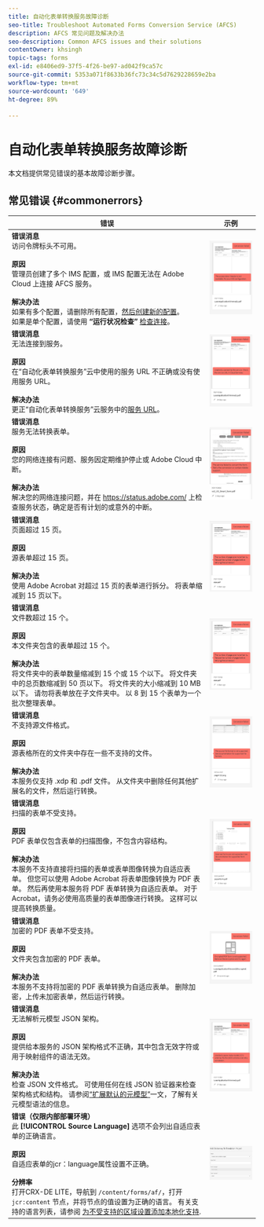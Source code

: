 ```yaml
---
title: 自动化表单转换服务故障诊断
seo-title: Troubleshoot Automated Forms Conversion Service (AFCS)
description: AFCS 常见问题及解决办法
seo-description: Common AFCS issues and their solutions
contentOwner: khsingh
topic-tags: forms
exl-id: e8406ed9-37f5-4f26-be97-ad042f9ca57c
source-git-commit: 5353a071f8633b36fc73c34c5d7629228659e2ba
workflow-type: tm+mt
source-wordcount: '649'
ht-degree: 89%

---
```


# 自动化表单转换服务故障诊断

本文档提供常见错误的基本故障诊断步骤。

<!--The article provides information on installation, configuration and administration issues that may arise in an Automated Forms Conversion Service production environment. -->

## 常见错误 {#commonerrors}

| 错误 | 示例 |
|--- |--- |
| **错误消息** <br>访问令牌标头不可用。<br><br> **原因** <br>管理员创建了多个 IMS 配置，或 IMS 配置无法在 Adobe Cloud 上连接 AFCS 服务。 <br><br>**解决办法** <br>如果有多个配置，请删除所有配置，[然后创建新的配置](configure-service.md#obtainpubliccertificates)。 <br>如果是单个配置，请使用 **“运行状况检查”** [检查连接](configure-service.md#createintegrationoption)。 | ![访问令牌标头不可用](assets/invalid-ims-configurations.png) |
| **错误消息** <br>无法连接到服务。  <br><br>**原因** <br>在“自动化表单转换服务”云中使用的服务 URL 不正确或没有使用服务 URL。 <br><br>**解决办法** <br>更正“自动化表单转换服务”云服务中的[服务 URL](configure-service.md#configure-the-cloud-service)。 | ![无法连接到服务。](assets/wrong-service-url-configured.png) |
| **错误消息** <br>服务无法转换表单。  <br><br>**原因** <br>您的网络连接有问题、服务因定期维护停止或 Adobe Cloud 中断。 <br><br>**解决办法** <br>解决您的网络连接问题，并在 https://status.adobe.com/ 上检查服务状态，确定是否有计划的或意外的中断。 | ![无法连接到服务。](assets/conversion-failure.png) |
| **错误消息** <br>页面超过 15 页。  <br><br>**原因** <br>源表单超过 15 页。  <br><br>**解决办法** <br>使用 Adobe Acrobat 对超过 15 页的表单进行拆分。 将表单缩减到 15 页以下。 | ![无法连接到服务。](assets/number-of-pages.png) |
| **错误消息** <br>文件数超过 15 个。  <br><br>**原因** <br>  本文件夹包含的表单超过 15 个。 <br><br>**解决办法** <br>将文件夹中的表单数量缩减到 15 个或 15 个以下。 将文件夹中的总页数缩减到 50 页以下。 将文件夹的大小缩减到 10 MB 以下。 请勿将表单放在子文件夹中。 以 8 到 15 个表单为一个批次整理表单。 | ![无法连接到服务。](assets/number-of-pages.png) |
| **错误消息** <br>不支持源文件格式。  <br><br>**原因** <br>源表格所在的文件夹中存在一些不支持的文件。 <br><br>**解决办法** <br>本服务仅支持 .xdp 和 .pdf 文件。 从文件夹中删除任何其他扩展名的文件，然后运行转换。 | ![无法连接到服务。](assets/unsupported-file-formats.png) |
| **错误消息** <br>扫描的表单不受支持。  <br><br>**原因** <br>PDF 表单仅包含表单的扫描图像，不包含内容结构。 <br><br>**解决办法** <br>本服务不支持直接将扫描的表单或表单图像转换为自适应表单。 但您可以使用 Adobe Acrobat 将表单图像转换为 PDF 表单。 然后再使用本服务将 PDF 表单转换为自适应表单。 对于 Acrobat，请务必使用高质量的表单图像进行转换。 这样可以提高转换质量。 | ![无法连接到服务。](assets/scanned-forms-error.png) |
| **错误消息** <br>加密的 PDF 表单不受支持。  <br><br>**原因** <br>文件夹包含加密的 PDF 表单。 <br><br>**解决办法** <br>本服务不支持将加密的 PDF 表单转换为自适应表单。 删除加密，上传未加密表单，然后运行转换。 | ![无法连接到服务。](assets/secured-pdf-form.png) |
| **错误消息** <br>无法解析元模型 JSON 架构。  <br><br>**原因** <br>提供给本服务的 JSON 架构格式不正确，其中包含无效字符或用于映射组件的语法无效。  <br><br>**解决办法** <br>检查 JSON 文件格式。 可使用任何在线 JSON 验证器来检查架构格式和结构。 请参阅[“扩展默认的元模型”](extending-the-default-meta-model.md)一文，了解有关元模型语法的信息。 | ![无法连接到服务。](assets/invalid-meta-model-schema.png) |
| **错误（仅限内部部署环境）** <br> 此 **[!UICONTROL Source Language]** 选项不会列出自适应表单的正确语言。 <br><br>**原因** <br> 自适应表单的jcr：language属性设置不正确。  <br><br>**分辨率** <br> 打开CRX-DE LITE，导航到 `/content/forms/af/`，打开 `jcr:content` 节点，并将节点的值设置为正确的语言。 有关支持的语言列表，请参阅 [为不受支持的区域设置添加本地化支持](https://experienceleague.adobe.com/docs/experience-manager-65/forms/manage-administer-aem-forms/supporting-new-language-localization.html#add-localization-support-for-non-supported-locales). | ![无法连接到服务。](assets/aem-forms-translation-project-language-unavailable.png) |

<!--

<table>
<thead>
<tr>
<th>Error</th>
<th>Example</th>
</tr>
</thead>
<tbody>
<tr>
<td><strong>Error Message</strong> <p> The access token header is not available. </p><br><strong>Reason</strong> <br> An administrator has created multiple IMS configurations or IMS configuration is not able to reach AFCS service on Adobe Cloud. <br><br><strong>Resolution</strong> <br> If there are multiple configurations, delete all the configurations and <a href="configure-service.md#obtainpubliccertificates">create a new configuration</a>. <br> If there is a single configuration, use <strong> Health Check </strong> to <a href="configure-service.md#createintegrationoption">check connectivity</a>.</td>
<td><img alt="The access token header is not available" src="assets/invalid-ims-configuration.png" /></td>
</tr>
<tr>
<td><strong>Error Message</strong> <br> Unable to connect to the service.  <br><br><strong>Reason</strong> <br> Incorrect service URL or no service URL is mentioned in Automated Forms Conversion Service cloud services. <br><br><strong>Resolution</strong> <br> Correct <a href="configure-service.md#configure-the-cloud-service">Service URL</a> in Automated Forms Conversion Service Cloud services.</td>
<td><img alt="Unable to connect to the service." src="assets/wrong-endpoint-configured.png" /></td>
</tr>
<tr>
<td><strong>Error Message</strong> <br> The service failed to convert the form.  <br><br><strong>Reason</strong> <br> Network connectivity issues at your end, the service is down due to scheduled maintenance, or outage on Adobe Cloud. <br><br><strong>Resolution</strong> <br> Resolve network connectivity issues at your end and check the status of the service on <a href="https://status.adobe.com/">https://status.adobe.com/</a> for a planned or unplanned outage.</td>
<td><img alt="The service failed to convert the form." src="assets/service-failure.png" /></td>
</tr>
<tr>
<td><strong>Error Message</strong> <br> The number of pages is more than 15.  <br><br><strong>Reason</strong> <br> The source form is more than 15 pages long.  <br><br><strong>Resolution</strong> <br> Use Adobe Acrobat to split forms with more than 15 pages. Bring the number of pages in a form to less than 15.</td>
<td><img alt="The number of pages is more than 15." src="assets/number-of-pages.png" /></td>
</tr>
<tr>
<td><strong>Error Message</strong> <br> The number of files is more than 15.  <br><br><strong>Reason</strong> <br>  The folder contains more than 15 forms. <br><br><strong>Resolution</strong> <br> Bring the number of forms in a folder to less than or equal to 15. Bring the total number of pages in a folder less than 50. Bring the size of the folder to less than 10 MB. Do not keep forms in a sub-folder. Organize source forms into a batch of 8-15 forms.</td>
<td><img alt="The number of files is more than 15." src="assets/number-of-pages.png" /></td>
</tr>
<tr>
<td><strong>Error Message</strong> <br> The source file format is not supported.  <br><br><strong>Reason</strong> <br> The folder containing source forms have some unsupported files. <br><br><strong>Resolution</strong> <br> The service supports only .xdp and .pdf files. Remove files with any other extension from the folder and run the conversion.</td>
<td><img alt="The source file format is not supported." src="assets/unsupported-file-formats.png" /></td>
</tr>
<tr>
<td><strong>Error Message</strong> <br> Scanned forms are not supported.  <br><br><strong>Reason</strong> <br> The PDF form contains only scanned images of the form and contains no content structure. <br><br><strong>Resolution</strong> <br> The service does not support converting scanned forms or an image of a form to an adaptive out-of-the-box. However, you use Adobe Acrobat to convert the image of a form to a PDF Form. Then, use the service to convert the PDF Form to an adaptive form. Always use a high-quality image of the form for conversion in Acrobat. It improves the quality of the conversion.</td>
<td><img alt="Scanned forms are not supported." src="assets/scanned-forms-error.png" /></td>
</tr>
<tr>
<td><strong>Error Message</strong> <br> Encrypted PDF form is not supported.  <br><br><strong>Reason</strong> <br> The folder contains encrypted PDF forms. <br><br><strong>Resolution</strong> <br> The service does not support converting an encrypted PDF form to an adaptive form. Remove the encryption, upload the non-encrypted form, and run the conversion.</td>
<td><img alt="Encrypted PDF form is not supported." src="assets/secured-pdf-form.png" /></td>
</tr>
<tr>
<td><strong>Error Message</strong> <br> Unable to parse meta-model JSON schema.  <br><br><strong>Reason</strong> <br> The JSON schema supplied to the service is not properly formatted, contains invalid characters, or uses invalid syntax to map components.  <br><br><strong>Resolution</strong> <br> Check the formatting of the JSON file. You can use any online JSON validator to check the formatting and structure of the schema. See, <a href="extending-the-default-meta-model.md">Extend the default meta-model</a> article for information on meta-model syntax.</td>
<td><img alt="Unable to parse meta-model JSON schema" src="assets/invalid-meta-model-schema.png" /></td>
</tr>
</tbody>
</table>
-->
